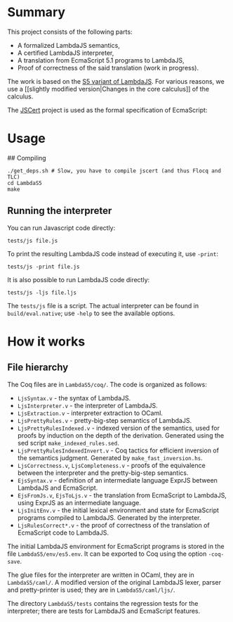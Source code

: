 # Summary

This project consists of the following parts:

 * A formalized LambdaJS semantics, 
 * A certified LambdaJS interpreter,
 * A translation from EcmaScript 5.1 programs to LambdaJS,
 * Proof of correctness of the said translation (work in progress).

The work is based on the [S5 variant of LambdaJS](http://cs.brown.edu/research/plt/dl/s5/).
For various reasons, we use a [[slightly modified version|Changes in the core calculus]]
of the calculus.

The [JSCert](http://jscert.org) project is used as the formal specification of EcmaScript:

# Usage

## Compiling

```
./get_deps.sh # Slow, you have to compile jscert (and thus Flocq and TLC)
cd LambdaS5
make
```

## Running the interpreter

You can run Javascript code directly:

```
tests/js file.js
```

To print the resulting LambdaJS code instead of executing it, use `-print`:

```
tests/js -print file.js
```

It is also possible to run LambdaJS code directly:

```
tests/js -ljs file.ljs
```

The `tests/js` file is a script. The actual interpreter can be found in
`build/eval.native`; use `-help` to see the available options.

# How it works

## File hierarchy

The Coq files are in `LambdaS5/coq/`. The code is organized as follows:

 * `LjsSyntax.v` - the syntax of LambdaJS.
 * `LjsInterpreter.v` - the interpreter of LambdaJS.
 * `LjsExtraction.v` - interpreter extraction to OCaml.
 * `LjsPrettyRules.v` - pretty-big-step semantics of LambdaJS.
 * `LjsPrettyRulesIndexed.v` - indexed version of the semantics, used for
   proofs by induction on the depth of the derivation. Generated using the
   sed script `make_indexed_rules.sed`.
 * `LjsPrettyRulesIndexedInvert.v` - Coq tactics for efficient inversion
   of the semantics judgment. Generated by `make_fast_inversion.hs`.
 * `LjsCorrectness.v`, `LjsCompleteness.v` - proofs of the equivalence
   between the interpreter and the pretty-big-step semantics.
 * `EjsSyntax.v` - definition of an intermediate language ExprJS between
   LambdaJS and EcmaScript.
 * `EjsFromJs.v`, `EjsToLjs.v` - the translation from EcmaScript to
   LambdaJS, using ExprJS as an intermediate language.
 * `LjsInitEnv.v` - the initial lexical environment and state for
   EcmaScript programs compiled to LambdaJS. Generated by the 
   interpreter.
 * `LjsRulesCorrect*.v` - the proof of correctness of the translation of
   EcmaScript code to LambdaJS.

The initial LambdaJS environment for EcmaScript programs is stored in the file
`LambdaS5/env/es5.env`. It can be exported to Coq using the option `-coq-save`.

The glue files for the interpreter are written in OCaml, they are in 
`LambdaS5/caml/`. A modified version of the original LambdaJS lexer, parser
and pretty-printer is used; they are in `LambdaS5/caml/ljs/`.

The directory `LambdaS5/tests` contains the regression tests for the interpreter;
there are tests for LambdaJS and EcmaScript features.


